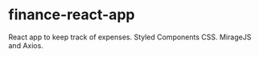 # finance-react-app
React app to keep track of expenses.
Styled Components CSS.
MirageJS and Axios.
